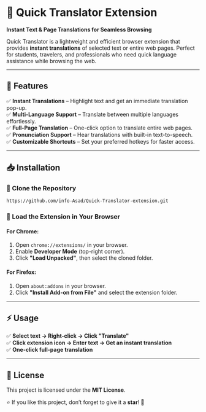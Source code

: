 # 🚀 Quick Translator Extension  
**Instant Text & Page Translations for Seamless Browsing**  

Quick Translator is a lightweight and efficient browser extension that provides **instant translations** of selected text or entire web pages. Perfect for students, travelers, and professionals who need quick language assistance while browsing the web.  

---

## 🔹 Features  
✅ **Instant Translations** – Highlight text and get an immediate translation pop-up.  
✅ **Multi-Language Support** – Translate between multiple languages effortlessly.  
✅ **Full-Page Translation** – One-click option to translate entire web pages.  
✅ **Pronunciation Support** – Hear translations with built-in text-to-speech.  
✅ **Customizable Shortcuts** – Set your preferred hotkeys for faster access.  

---

## 📥 Installation  

### 🔹 Clone the Repository  
```bash
https://github.com/info-Asad/Quick-Translator-extension.git
```

### 🔹 Load the Extension in Your Browser  

#### For Chrome:  
1. Open `chrome://extensions/` in your browser.  
2. Enable **Developer Mode** (top-right corner).  
3. Click **"Load Unpacked"**, then select the cloned folder.  

#### For Firefox:  
1. Open `about:addons` in your browser.  
2. Click **"Install Add-on from File"** and select the extension folder.  

---

## ⚡ Usage  
✅ **Select text → Right-click → Click "Translate"**  
✅ **Click extension icon → Enter text → Get an instant translation**  
✅ **One-click full-page translation**  

---
<!--
## 🤝 Contributing  
Contributions are welcome! If you'd like to improve Quick Translator:  

1. Fork the repository.  
2. Create a new branch:  
```bash
git checkout -b feature-branch
```
3. Make changes and commit:  
```bash
git commit -m "Add new feature"
```
4. Push to your branch and create a **Pull Request**.  

--- 
-->

## 📜 License  
This project is licensed under the **MIT License**.  

⭐ If you like this project, don’t forget to give it a **star**! 🌟
